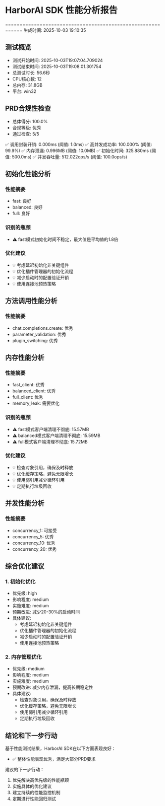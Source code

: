 # HarborAI SDK 性能分析报告
============================================================
生成时间: 2025-10-03 19:10:35

## 测试概览
- 测试开始时间: 2025-10-03T19:07:04.709024
- 测试结束时间: 2025-10-03T19:08:01.301754
- 总测试时长: 56.6秒
- CPU核心数: 12
- 总内存: 31.8GB
- 平台: win32

## PRD合规性检查
- 总体得分: 100.0%
- 合规等级: 优秀
- 通过检查: 5/5

✅ 调用封装开销: 0.000ms (阈值: 1.0ms)
✅ 高并发成功率: 100.000% (阈值: 99.9%)
✅ 内存泄漏: 0.996MB (阈值: 10.0MB)
✅ 初始化时间: 325.880ms (阈值: 500.0ms)
✅ 并发吞吐量: 512.022ops/s (阈值: 100.0ops/s)

## 初始化性能分析
### 性能摘要
- fast: 良好
- balanced: 良好
- full: 良好

### 识别的瓶颈
- ⚠️ fast模式初始化时间不稳定，最大值是平均值的1.8倍

### 优化建议
- 💡 考虑延迟初始化非关键组件
- 💡 优化插件管理器的初始化流程
- 💡 减少启动时的配置验证开销
- 💡 使用连接池预热策略

## 方法调用性能分析
### 性能摘要
- chat.completions.create: 优秀
- parameter_validation: 优秀
- plugin_switching: 优秀

## 内存性能分析
### 性能摘要
- fast_client: 优秀
- balanced_client: 优秀
- full_client: 优秀
- memory_leak: 需要优化

### 识别的瓶颈
- ⚠️ fast模式客户端清理不彻底: 15.57MB
- ⚠️ balanced模式客户端清理不彻底: 15.59MB
- ⚠️ full模式客户端清理不彻底: 15.72MB

### 优化建议
- 💡 检查对象引用，确保及时释放
- 💡 优化缓存策略，避免无限增长
- 💡 使用弱引用减少循环引用
- 💡 定期执行垃圾回收

## 并发性能分析
### 性能摘要
- concurrency_1: 可接受
- concurrency_5: 优秀
- concurrency_10: 优秀
- concurrency_20: 优秀

## 综合优化建议
### 1. 初始化优化
- 优先级: high
- 影响程度: medium
- 实施难度: medium
- 预期改进: 减少20-30%的启动时间
- 具体建议:
  - 考虑延迟初始化非关键组件
  - 优化插件管理器的初始化流程
  - 减少启动时的配置验证开销
  - 使用连接池预热策略

### 2. 内存管理优化
- 优先级: medium
- 影响程度: medium
- 实施难度: medium
- 预期改进: 减少内存泄漏，提高长期稳定性
- 具体建议:
  - 检查对象引用，确保及时释放
  - 优化缓存策略，避免无限增长
  - 使用弱引用减少循环引用
  - 定期执行垃圾回收

## 结论和下一步行动
基于性能测试结果，HarborAI SDK在以下方面表现良好：
- ✅ 整体性能表现优秀，满足大部分PRD要求

建议的下一步行动：
1. 优先解决高优先级的性能瓶颈
2. 实施具体的优化建议
3. 建立持续的性能监控机制
4. 定期进行性能回归测试
